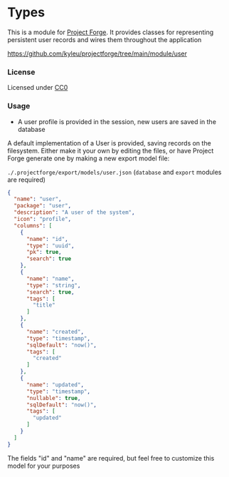 # Types

This is a module for [Project Forge](https://projectforge.dev). It provides classes for representing persistent user records and wires them throughout the application 

https://github.com/kyleu/projectforge/tree/main/module/user

### License

Licensed under [CC0](https://creativecommons.org/publicdomain/zero/1.0)

### Usage

- A user profile is provided in the session, new users are saved in the database

A default implementation of a User is provided, saving records on the filesystem. 
Either make it your own by editing the files, or have Project Forge generate one by making a new export model file:

`./.projectforge/export/models/user.json` (`database` and `export` modules are required)

```json
{
  "name": "user",
  "package": "user",
  "description": "A user of the system",
  "icon": "profile",
  "columns": [
    {
      "name": "id",
      "type": "uuid",
      "pk": true,
      "search": true
    },
    {
      "name": "name",
      "type": "string",
      "search": true,
      "tags": [
        "title"
      ]
    },
    {
      "name": "created",
      "type": "timestamp",
      "sqlDefault": "now()",
      "tags": [
        "created"
      ]
    },
    {
      "name": "updated",
      "type": "timestamp",
      "nullable": true,
      "sqlDefault": "now()",
      "tags": [
        "updated"
      ]
    }
  ]
}
```

The fields "id" and "name" are required, but feel free to customize this model for your purposes
